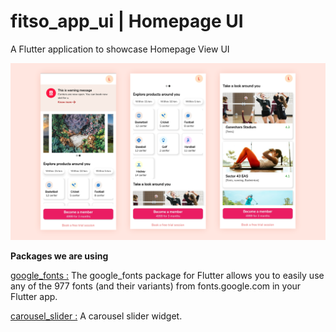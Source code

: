 # fitso_app_ui | Homepage UI

 A Flutter application to showcase Homepage View UI
 
 
 ![image info](./screenshots/fitso-app_ui.png)
 
 **Packages we are using**

[google_fonts :](https://pub.dev/packages/google_fonts) The google_fonts package for Flutter allows you to easily use any of the 977 fonts (and their variants) from fonts.google.com in your Flutter app.


[carousel_slider :](https://pub.dev/packages/carousel_slider) A carousel slider widget.

